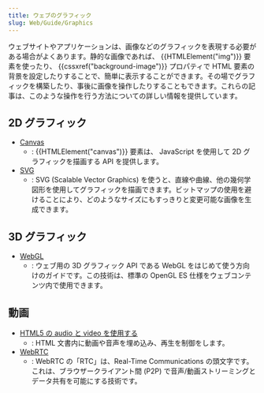```yaml
---
title: ウェブのグラフィック
slug: Web/Guide/Graphics
---
```


ウェブサイトやアプリケーションは、画像などのグラフィックを表現する必要がある場合がよくあります。静的な画像であれば、 {{HTMLElement("img")}} 要素を使ったり、 {{cssxref("background-image")}} プロパティで HTML 要素の背景を設定したりすることで、簡単に表示することができます。その場でグラフィックを構築したり、事後に画像を操作したりすることもできます。これらの記事は、このような操作を行う方法についての詳しい情報を提供しています。

## 2D グラフィック

- [Canvas](/ja/docs/HTML/Canvas)
  - : {{HTMLElement("canvas")}} 要素は、 JavaScript を使用して 2D グラフィックを描画する API を提供します。
- [SVG](/ja/docs/Web/SVG)
  - : SVG (Scalable Vector Graphics) を使うと、直線や曲線、他の幾何学図形を使用してグラフィックを描画できます。ビットマップの使用を避けることにより、どのようなサイズにもすっきりと変更可能な画像を生成できます。

## 3D グラフィック

- [WebGL](/ja/docs/Web/WebGL)
  - : ウェブ用の 3D グラフィック API である WebGL をはじめて使う方向けのガイドです。この技術は、標準の OpenGL ES 仕様をウェブコンテンツ内で使用できます。

## 動画

- [HTML5 の audio と video を使用する](/ja/docs/Web/Guide/HTML/Using_HTML5_audio_and_video)
  - : HTML 文書内に動画や音声を埋め込み、再生を制御をします。
- [WebRTC](/ja/docs/WebRTC)
  - : WebRTC の「RTC」は、Real-Time Communications の頭文字です。これは、ブラウザークライアント間 (P2P) で音声/動画ストリーミングとデータ共有を可能にする技術です。

